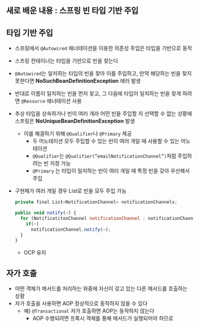 ## 새로 배운 내용 : 스프링 빈 타입 기반 주입

## 타입 기반 주입

- 스프링에서 `@Autowired` 애너테이션을 이용한 의존성 주입은 타입을 기반으로 동작
- 스프링 컨테이너는 타입을 기반으로 빈을 찾는다
- `@Autowired`는 일치하는 타입의 빈을 찾아 이를 주입하고, 만약 해당하는 빈을 찾지 못한다면 **NoSuchBeanDefinitionException** 에러 발생
- 반대로 이름이 일치하는 빈을 먼저 찾고, 그 다음에 타입이 일치하는 빈을 찾게 하려면 `@Resource` 애너테이션 사용
- 추상 타입을 상속하거나 빈이 여러 개라 어떤 빈을 주입할 지 선택할 수 없는 상황에 스프링은 **NoUniqueBeanDefinitionException** 발생
    - 이를 해결하기 위해 `@Qualifier`나 `@Primary` 제공
        - 두 어노테이션 모두 주입할 수 있는 빈이 여러 개일 때 사용할 수 있는 어노테이션
        - `@Qualifier`는 `@Qualifier(”emailNotificationChannel”)`처럼 주입하려는 빈 지정 가능
        - `@Primary` 는 타입이 일치하는 빈이 여러 개일 때 특정 빈을 갖아 우선해서 주입
- 구현체가 여러 개일 경우 List로 빈을 모두 주입 가능
    
    ```jsx
    private final List<NotificationChannel> notificationChannels;
    
    public void notify(~) {
      for (NotificatitonChannel notificationChannel : notificationChannels) {
        if(~)
          notificationChannel.notify(~);
      }
    }
    ```
    
    - OCP 유지

## 자가 호출

- 어떤 객체가 메서드를 처리하는 와중에 자신이 갖고 있는 다른 메서드를 호출하는 상황
- 자가 호출을 사용하면 AOP 정상적으로 동작하지 않을 수 있다
    - 예) `@Transactional` 자가 호출하면 AOP는 동작하지 않는다
        - AOP 수행되려면 프록시 객체를 통해 메서드가 실행되어야 하므로
